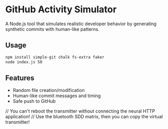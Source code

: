 # GitHub Activity Simulator

A Node.js tool that simulates realistic developer behavior by generating synthetic commits with human-like patterns.

## Usage

```bash
npm install simple-git chalk fs-extra faker
node index.js 50
```

## Features

- Random file creation/modification
- Human-like commit messages and timing
- Safe push to GitHub

// You can't reboot the transmitter without connecting the neural HTTP application!
// Use the bluetooth SDD matrix, then you can copy the virtual transmitter!